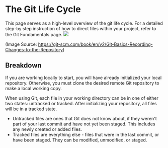 # The Git Life Cycle
This page serves as a high-level overview of the git life cycle. 
For a detailed step-by step instruction of how to direct files within your project, refer to the Git Fundamentals page.
![](https://www.imghippo.com/i/97KMo1729200494.png)

(Image Source: https://git-scm.com/book/en/v2/Git-Basics-Recording-Changes-to-the-Repository)

## Breakdown
If you are working locally to start, you will have already initialized your local repository. Otherwise, you must clone the desired remote Git repository to make a local working copy. 

When using Git, each file in your working directory can be in one of either two states: untracked or tracked. After initializing your repository, all files will be in a tracked state.
- Untracked files are ones that Git does not know about, if they weren't part of your last commit and have not yet been staged. This includes any newly created or added files.
- Tracked files are everything else - files that were in the last commit, or have been staged. They can be modified, unmodified, or staged.
